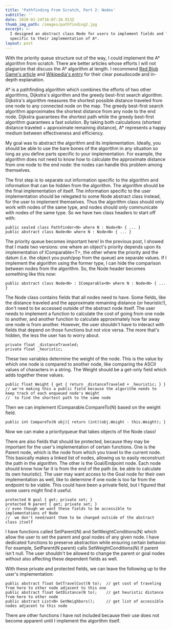 ```yaml
---
title: 'Pathfinding From Scratch, Part 2: Nodes'
subtitle: ''
date: 2020-01-24T16:07:18.913Z
thumb_img_path: /images/pathfinding2.jpg
excerpt: >-
  I designed an abstract class Node for users to implement fields and functions
  specific to their implementation of A*.
layout: post
---
```

With the priority queue structure out of the way, I could implement the A\* algorithm from scratch. There are better articles whose efforts I will not plagiarize that discuss the A\* algorithm at length. I recommend [Red Blob Game's article](https://www.redblobgames.com/pathfinding/a-star/introduction.html) and [Wikipedia's entry](https://en.wikipedia.org/wiki/A*_search_algorithm) for their clear pseudocode and in-depth explanation.

A\* is a pathfinding algorithm which combines the efforts of two other algorithms, Dijkstra's algorithm and the greedy best-first search algorithm. Dijkstra's algorithm measures the shortest possible distance traveled from one node to any connected node on the map. The greedy best-first search algorithm approximates the shortest distance from any node to the end node. Dijkstra guarantees the shortest path while the greedy best-first algorithm guarantees a fast solution. By taking both calculations (shortest distance traveled + approximate remaining distance), A* represents a happy medium between effectiveness and efficiency.

My goal was to abstract the algorithm and its implementation. Ideally, you should be able to use the bare bones of the algorithm in any situation so long as you define parts specific to your implementation. For example, the algorithm does not need to know how to calculate the approximate distance from one node to the end node: the nodes can handle this problem among themselves.

The first step is to separate out information specific to the algorithm and information that can be hidden from the algorithm. The algorithm should be the final implementation of itself. The information specific to the user implementation should be relegated to some Node abstract class instead, for the user to implement themselves. Thus the algorithm class should only work with nodes of the same type, and nodes should only communicate with nodes of the same type. So we have two class headers to start off with:

	public sealed class Pathfinder<N> where N : Node<N> { ... }
	public abstract class Node<N> where N : Node<N> { ... }

The priority queue becomes important here! In the previous post, I showed that I made two versions: one where an object's priority depends upon its implementation of IComparable\<T>, the other where the priority and the datum (i.e. the object you push/pop from the queue) are separate values. If I implement the algorithm using the former type, I can hide the comparison between nodes from the algorithm. So, the Node header becomes something like this now:

	public abstract class Node<N> : IComparable<N> where N : Node<N> { ... }

The Node class contains fields that all nodes need to have. Some fields, like the distance traveled and the approximate remaining distance (or heuristic!), don't need to be accessed outside of the abstract node itself. The user needs to implement a function to calculate the cost of going from one node to another, and another function to calculate approximately how far away one node is from another. However, the user shouldn't have to interact with fields that depend on those functions but not vice versa. The more that's hidden, the less the user has to worry about.

	private float _distanceTraveled;
	private float _heuristic;
	
These two variables determine the weight of the node. This is the value by which one node is compared to another node, like comparing the ASCII values of characters in a string. The Weight should be a get-only field which adds together these values.

	public float Weight { get { return _distanceTraveled + _heuristic; } }
	// we're making this a public field because the algorithm needs to keep track of each enqueued node's Weight
	//	to find the shortest path to the same node

Then we can implement IComparable<N>.CompareTo(N) based on the weight field.

	public int CompareTo(N obj){ return (int)(obj.Weight - this.Weight); }

Now we can make a priorityqueue that takes objects of the Node class!

There are also fields that should be protected, because they may be important for the user's implementation of certain functions. One is the Parent node, which is the node from which you travel to the current node. This basically makes a linked list of nodes, allowing us to easily reconstruct the path in the algorithm. The other is the Goal/Endpoint node. Each node should know how far it is from the end of the path (ie. be able to calculate its own heuristic). The user may want access to the Goal node for their own implementation as well, like to determine if one node is too far from the endpoint to be viable. This could have been a private field, but I figured that some users might find it useful.

	protected N goal { get; private set; }
	protected N parent { get; private set; }
	// even though we want these fields to be accessible to implementations of Node
	// 	we don't need/want them to be changed outside of the abstract class itself

I have functions called SetParent(N) and SetWeightConditions(N) which allow the user to set the parent and goal nodes of any given node. I have dedicated functions to preserve abstraction while ensuring certain behavior. For example, SetParent(N parent) calls SetWeightConditions(N) if parent isn't null. The user shouldn't be allowed to change the parent or goal nodes without also affecting these dependent fields as well.

With these private and protected fields, we can leave the following up to the user's implementation:

	public abstract float GetTravelCost(N to);	// get cost of traveling from here to other node adjacent to this one
	public abstract float GetDistance(N to);	// get heuristic distance from here to other node
	public abstract List<N> GetNeighbors();		// get list of accessible nodes adjacent to this node

There are other functions I have not included because their use does not become apparent until I implement the algorithm itself.
